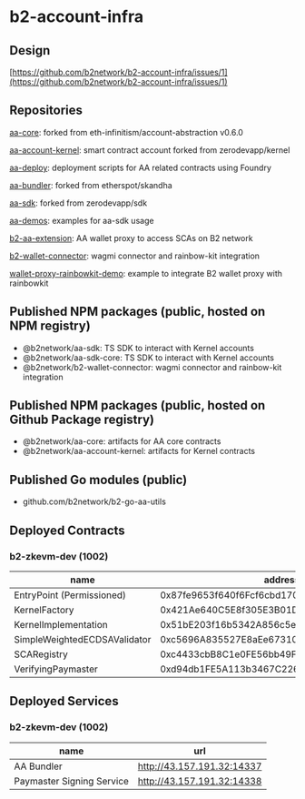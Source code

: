 # b2-account-infra

## Design

[https://github.com/b2network/b2-account-infra/issues/1](https://github.com/b2network/b2-account-infra/issues/1)

## Repositories

[aa-core](https://github.com/b2network/aa-core): forked from eth-infinitism/account-abstraction v0.6.0

[aa-account-kernel](https://github.com/b2network/aa-account-kernel): smart contract account forked from zerodevapp/kernel

[aa-deploy](https://github.com/b2network/aa-deploy): deployment scripts for AA related contracts using Foundry

[aa-bundler](https://github.com/b2network/aa-bundler): forked from etherspot/skandha

[aa-sdk](https://github.com/b2network/aa-sdk): forked from zerodevapp/sdk

[aa-demos](https://github.com/b2network/aa-demos): examples for aa-sdk usage

[b2-aa-extension](https://github.com/b2network/b2-aa-extension): AA wallet proxy to access SCAs on B2 network

[b2-wallet-connector](https://github.com/b2network/b2-wallet-connector): wagmi connector and rainbow-kit integration

[wallet-proxy-rainbowkit-demo](https://github.com/b2network/wallet-proxy-rainbowkit-demo): example to integrate B2 wallet proxy with rainbowkit

## Published NPM packages (public, hosted on NPM registry)

- @b2network/aa-sdk: TS SDK to interact with Kernel accounts
- @b2network/aa-sdk-core: TS SDK to interact with Kernel accounts
- @b2network/b2-wallet-connector: wagmi connector and rainbow-kit integration

## Published NPM packages (public, hosted on Github Package registry)

- @b2network/aa-core: artifacts for AA core contracts
- @b2network/aa-account-kernel: artifacts for Kernel contracts

## Published Go modules (public)

- github.com/b2network/b2-go-aa-utils

## Deployed Contracts

### b2-zkevm-dev (1002)

| name | address |
| ---- | ------- |
| EntryPoint (Permissioned) | 0x87fe9653f640f6Fcf6cbd170701cDeEa74949F82 |
| KernelFactory | 0x421Ae640C5E8f305E3B01D4C87Ce65878C5f03DF |
| KernelImplementation | 0x51bE203f16b5342A856c5e9e7820f2a7c3CE95B4 |
| SimpleWeightedECDSAValidator | 0xc5696A835527E8aEe673107Ce00AD740a4353a61 |
| SCARegistry | 0xc4433cbB8C1e0FE56bb49F4F8A0A639F902bB7Ca |
| VerifyingPaymaster | 0xd94db1FE5A113b3467C2267f81485465Fd442ad6 |

## Deployed Services

### b2-zkevm-dev (1002)

| name | url |
| ---- | --- |
| AA Bundler | <http://43.157.191.32:14337> |
| Paymaster Signing Service | <http://43.157.191.32:14338> |
